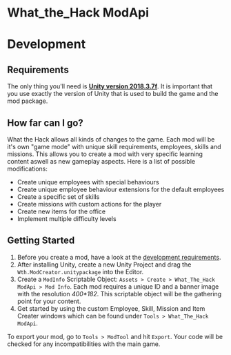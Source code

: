 # **What_the_Hack** ModApi

# Development
## Requirements
The only thing you'll need is [**Unity version 2018.3.7f**][1]. It is important that you use exactly the version of Unity that is used to build the game and the mod package.

## How far can I go?
What the Hack allows all kinds of changes to the game. Each mod will be it's own "game mode" with unique skill requirements, employees, skills and missions. This allows you to create a mod with very specific learning content aswell as new gameplay aspects. Here is a list of possible modifications:
- Create unique employees with special behaviours
- Create unique employee behaviour extensions for the default employees
- Create a specific set of skills
- Create missions with custom actions for the player
- Create new items for the office
- Implement multiple difficulty levels

## Getting Started
1. Before you create a mod, have a look at the [development requirements][2]. 
2. After installing Unity, create a new Unity Project and drag the `Wth.ModCreator.unitypackage` into the Editor. 
3. Create a `ModInfo` Scriptable Object: `Assets > Create > What_The_Hack ModApi > Mod Info`. Each mod requires a unique ID and a banner image with the resolution _400\*182_. This scriptable object will be the gathering point for your content.
4. Get started by using the custom Employee, Skill, Mission and Item Creater windows which can be found under `Tools > What_The_Hack ModApi`. 

To export your mod, go to `Tools > ModTool` and hit `Export`. Your code will be checked for any incompatibilities with the main game.

[1]:    https://unity3d.com/de/get-unity/download/archive
[2]:    #requirements